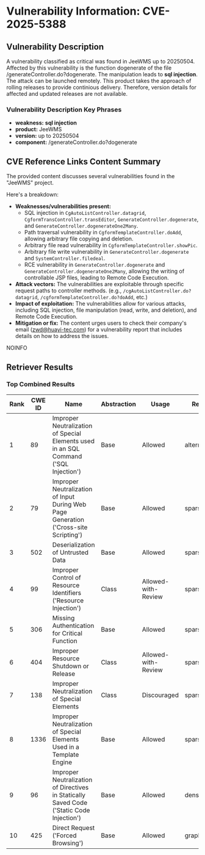 # Vulnerability Information: CVE-2025-5388

## Vulnerability Description
A vulnerability classified as critical was found in JeeWMS up to 20250504. Affected by this vulnerability is the function dogenerate of the file /generateController.do?dogenerate. The manipulation leads to **sql injection**. The attack can be launched remotely. This product takes the approach of rolling releases to provide continious delivery. Therefore, version details for affected and updated releases are not available.

### Vulnerability Description Key Phrases
- **weakness:** **sql injection**
- **product:** JeeWMS
- **version:** up to 20250504
- **component:** /generateController.do?dogenerate

## CVE Reference Links Content Summary
The provided content discusses several vulnerabilities found in the "JeeWMS" project.

Here's a breakdown:

*   **Weaknesses/vulnerabilities present:**
    *   SQL injection in `CgAutoListController.datagrid`, `CgformTransController.transEditor`, `GenerateController.dogenerate`, and `GenerateController.dogenerateOne2Many`.
    *   Path traversal vulnerability in `CgformTemplateController.doAdd`, allowing arbitrary file copying and deletion.
    *   Arbitrary file read vulnerability in `CgformTemplateController.showPic`.
    *   Arbitrary file write vulnerability in `GenerateController.dogenerate` and `SystemController.filedeal`.
    *   RCE vulnerability in `GenerateController.dogenerate` and `GenerateController.dogenerateOne2Many`, allowing the writing of controllable JSP files, leading to Remote Code Execution.
*   **Attack vectors:** The vulnerabilities are exploitable through specific request paths to controller methods. (e.g., `/cgAutoListController.do?datagrid`, `/cgformTemplateController.do?doAdd`, etc.)
*   **Impact of exploitation:** The vulnerabilities allow for various attacks, including SQL injection, file manipulation (read, write, and deletion), and Remote Code Execution.
*   **Mitigation or fix:** The content urges users to check their company's email (zwd@huayi-tec.com) for a vulnerability report that includes details on how to address the issues.

NOINFO

## Retriever Results

### Top Combined Results

| Rank | CWE ID | Name | Abstraction | Usage  | Retrievers | Individual Scores |
|------|--------|------|-------------|-------|------------|-------------------|
| 1 | 89 | Improper Neutralization of Special Elements used in an SQL Command ('SQL Injection') | Base | Allowed | alternate_terms | 1.000 |
| 2 | 79 | Improper Neutralization of Input During Web Page Generation ('Cross-site Scripting') | Base | Allowed | sparse | 0.365 |
| 3 | 502 | Deserialization of Untrusted Data | Base | Allowed | sparse | 0.327 |
| 4 | 99 | Improper Control of Resource Identifiers ('Resource Injection') | Class | Allowed-with-Review | sparse | 0.323 |
| 5 | 306 | Missing Authentication for Critical Function | Base | Allowed | sparse | 0.318 |
| 6 | 404 | Improper Resource Shutdown or Release | Class | Allowed-with-Review | sparse | 0.316 |
| 7 | 138 | Improper Neutralization of Special Elements | Class | Discouraged | sparse | 0.315 |
| 8 | 1336 | Improper Neutralization of Special Elements Used in a Template Engine | Base | Allowed | sparse | 0.314 |
| 9 | 96 | Improper Neutralization of Directives in Statically Saved Code ('Static Code Injection') | Base | Allowed | dense | 0.599 |
| 10 | 425 | Direct Request ('Forced Browsing') | Base | Allowed | graph | 0.002 |

